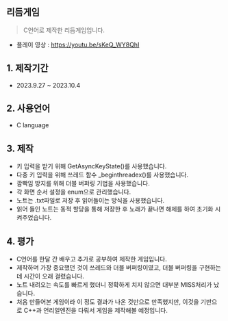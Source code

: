 ## 리듬게임
> C언어로 제작한 리듬게임입니다.
- 플레이 영상 : https://youtu.be/sKeQ_WY8QhI

## 1. 제작기간
- 2023.9.27 ~ 2023.10.4

## 2. 사용언어
- C language

## 3. 제작
- 키 입력을 받기 위해 GetAsyncKeyState()를 사용했습니다.
- 다중 키 입력을 위해 쓰레드 함수 _beginthreadex()를 사용했습니다.
- 깜빡임 방지를 위해 더블 버퍼링 기법을 사용했습니다.
- 각 화면 순서 설정을 enum으로 관리했습니다.
- 노트는 .txt파일로 저장 후 읽어들이는 방식을 사용했습니다.
- 읽어 들인 노트는 동적 할당을 통해 저장한 후 노래가 끝나면 해제를 하여 초기화 시켜주었습니다.

## 4. 평가
- C언어를 한달 간 배우고 추가로 공부하여 제작한 게임입니다.
- 제작하며 가장 중요했던 것이 쓰레드와 더블 버퍼링이였고, 더블 버퍼링을 구현하는데 시간이 오래 걸렸습니다.
- 노트 내려오는 속도를 빠르게 했더니 정확하게 치지 않으면 대부분 MISS처리가 났습니다.
- 처음 만들어본 게임이라 이 정도 결과가 나온 것만으로 만족했지만, 이것을 기반으로 C++과 언리얼엔진을 다뤄서 게임을 제작해볼 예정입니다.
